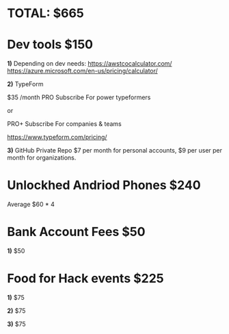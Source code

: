 # TOTAL: $665

# Dev tools $150
**1)** Depending on dev needs:
https://awstcocalculator.com/
https://azure.microsoft.com/en-us/pricing/calculator/

**2)** TypeForm

$35 /month
PRO
Subscribe
For power typeformers

or 

PRO+
Subscribe
For companies & teams

https://www.typeform.com/pricing/

**3)** GitHub Private Repo $7 per month for personal accounts, $9 per user per month for organizations.

# Unlockhed Andriod Phones $240
Average $60 * 4



# Bank Account Fees $50

**1)** $50


# Food for Hack events $225
**1)** $75

**2)** $75 

**3)** $75
